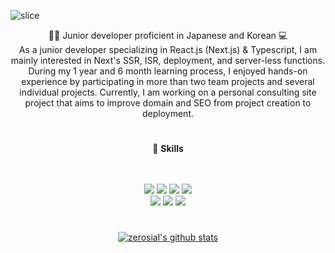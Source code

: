 ![slice](https://capsule-render.vercel.app/api?type=slice&color=auto&height=200&text=백승훈&fontAlign=70&rotate=13&fontAlignY=25&desc=front%20-end&descAlign=70&descAlignY=44)


<div align="center">
🙌🏻 Junior developer proficient in Japanese and Korean 💻

<br/>
As a junior developer specializing in React.js (Next.js) & Typescript, I am mainly interested in Next's SSR, ISR, deployment, and server-less functions. During my 1 year and 6 month learning process, I enjoyed hands-on experience by participating in more than two team projects and several individual projects. Currently, I am working on a personal consulting site project that aims to improve domain and SEO from project creation to deployment.

  </div>

#

<div align="center">
  
  📌 **Skills**
  
  <br/>
  <br/>
<img src="https://img.shields.io/badge/HTML5-E34F26?style=for-the-badge&logo=HTML5&logoColor=FFFFFF"/> <img src="https://img.shields.io/badge/CSS3-1572B6?style=for-the-badge&logo=CSS3&logoColor=FFFFFF"/> <img src="https://img.shields.io/badge/Javascript-F7DF1E?style=for-the-badge&logo=Javascript&logoColor=000000"/> <img src="https://img.shields.io/badge/Typescript-3178C6?style=for-the-badge&logo=TypeScript&logoColor=ffffff"/> <br/>
<img src="https://img.shields.io/badge/React-61DAFB?style=for-the-badge&logo=React&logoColor=000000"/> <img src="https://img.shields.io/badge/StyledComponents-DB7093?style=for-the-badge&logo=Styled-Components&logoColor=000000"/> 
<img src="https://img.shields.io/badge/next.js-000000?style=for-the-badge&logo=nextdotjs&logoColor=white"/> 
  </div>
  
#

<div align="center">

[![zerosial's github stats](https://github-readme-stats.vercel.app/api/top-langs/?username=zerosial&show_icons=true&hide_border=true&theme=vue-dark&layout=compact)](https://github.com/zerosial)

</div>
